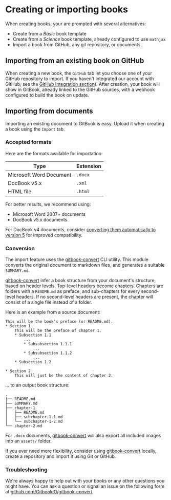 # Creating or importing books

When creating books, your are prompted with several alternatives:

- Create from a _Basic_ book template
- Create from a _Science_ book template, already configured to use `mathjax`
- Import a book from GitHub, any git repository, or documents.

## Importing from an existing book on GitHub

When creating a new book, the `GitHub` tab let you choose one of your GitHub repository to import.
If you haven't integrated our account with GitHub, see the [GitHub Integration section](github.md)).
After creation, your book will show in GitBook, already linked to the GitHub sources, with a webhook configured to build the book on update.

## Importing from documents

Importing an existing document to GitBook is easy. Upload it when creating a book using the `Import` tab.

### Accepted formats

Here are the formats available for importation:

| Type | Extension |
| ---- | --------- |
| Microsoft Word Document | `.docx` |
| DocBook v5.x | `.xml` |
| HTML file | `.html` |

For better results, we recommend using:
* Microsoft Word 2007+ documents
* DocBook v5.x documents

For DocBook v4 documents, consider [converting them automatically to version 5](http://doccookbook.sourceforge.net/html/en/dbc.structure.db4-to-db5.html) for improved compatibility.

### Conversion

The import feature uses the [gitbook-convert](https://github.com/GitbookIO/gitbook-convert) CLI utility. This module converts the original document to markdown files, and generates a suitable `SUMMARY.md`.

[gitbook-convert](https://github.com/GitbookIO/gitbook-convert) infer a book structure from your document's structure, based on header levels. Top-level headers become chapters. Chapters are folders with a `README.md` as preface, and sub-chapters for every second-level headers. If no second-level headers are present, the chapter will consist of a single file instead of a folder.

Here is an example from a source document:

    This will be the book's preface (or README.md).
    * Section 1
        This will be the preface of chapter 1.
        * Subsection 1.1
            ...
            * Subsubsection 1.1.1
                ...
            * Subsubsection 1.1.2
                ...
        * Subsection 1.2

    * Section 2
        This will just be the content of chapter 2.

... to an output book structure:

    .
    ├── README.md
    ├── SUMMARY.md
    ├── chapter-1
    │   ├── README.md
    │   ├── subchapter-1-1.md
    │   └── subchapter-1-2.md
    └── chapter-2.md


For `.docx` documents, [gitbook-convert](https://github.com/GitbookIO/gitbook-convert) will also export all included images into an `assets/` folder.

If you ever need more flexibility, consider using [gitbook-convert](https://github.com/GitbookIO/gitbook-convert) locally, create a repository and import it using Git or GitHub.

### Troubleshooting

We're always happy to help out with your books or any other questions you might have. You can ask a question or signal an issue on the following form at [github.com/GitbookIO/gitbook-convert](https://github.com/GitbookIO/gitbook-convert/issues).


